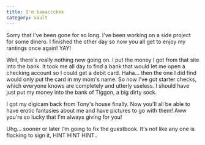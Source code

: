```yaml
---
title: I'm baaaccckkk
category: vault
---
```


Sorry that I've been gone for so long. I've been working on a side project for
some dinero. I finished the other day so now you all get to enjoy my rantings
once again! YAY!

Well, there's really nothing new going on. I put the money I got from that
site into the bank. It took me all day to find a bank that would let me open a
checking account so I could get a debit card. Haha... then the one I did find
would only put the card in my mom's name. So now I've got starter checks,
which everyone knows are completely and utterly useless. I should have just
put my money into the bank of Tiggon, a big dirty sock.

I got my digicam back from Tony's house finally. Now you'll all be able to
have erotic fantasies about me and have pictures to go with them! Aww you're
so lucky that I'm always giving for you!

Uhg... sooner or later I'm going to fix the guestbook. It's not like any one
is flocking to sign it, HINT HINT HINT..
